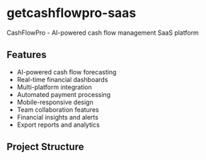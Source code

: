 # getcashflowpro-saas
CashFlowPro - AI-powered cash flow management SaaS platform


## Features

- AI-powered cash flow forecasting
- Real-time financial dashboards
- Multi-platform integration
- Automated payment processing
- Mobile-responsive design
- Team collaboration features
- Financial insights and alerts
- Export reports and analytics


## Project Structure
